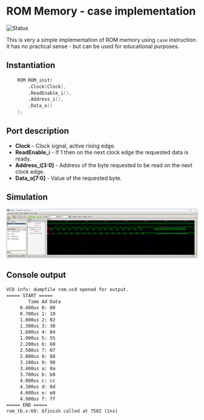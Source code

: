 # ROM Memory - case implementation

![Status](https://img.shields.io/badge/STATUS-READY-green.svg)

This is very a simple implementation of ROM memory using `case` instruction. It has no practical sense - but can be used for educational purposes.

## Instantiation

```verilog
	ROM ROM_inst(
		.Clock(Clock),
		.ReadEnable_i(),
		.Address_i(),
		.Data_o()
	);
```

## Port description

+ **Clock** - Clock signal, active rising edge.
+ **ReadEnable_i** - If 1 then on the next clock edge the requested data is ready.
+ **Address_i[3:0]** - Address of the byte requested to be read on the next clock edge.
+ **Data_o[7:0]** - Value of the requested byte.
    
## Simulation

![Simulation](simulation.png "Simulation")

## Console output

    VCD info: dumpfile rom.vcd opened for output.
    ===== START =====
            Time Ad Data
         0.400us 0: 00
         0.700us 1: 10
         1.000us 2: 02
         1.300us 3: 30
         1.600us 4: 04
         1.900us 5: 55
         2.200us 6: 60
         2.500us 7: 07
         2.800us 8: 88
         3.100us 9: 90
         3.400us a: 0a
         3.700us b: b0
         4.000us c: cc
         4.300us d: 0d
         4.600us e: e0
         4.900us f: ff
    ===== END =====
    rom_tb.v:69: $finish called at 7502 (1ns)
